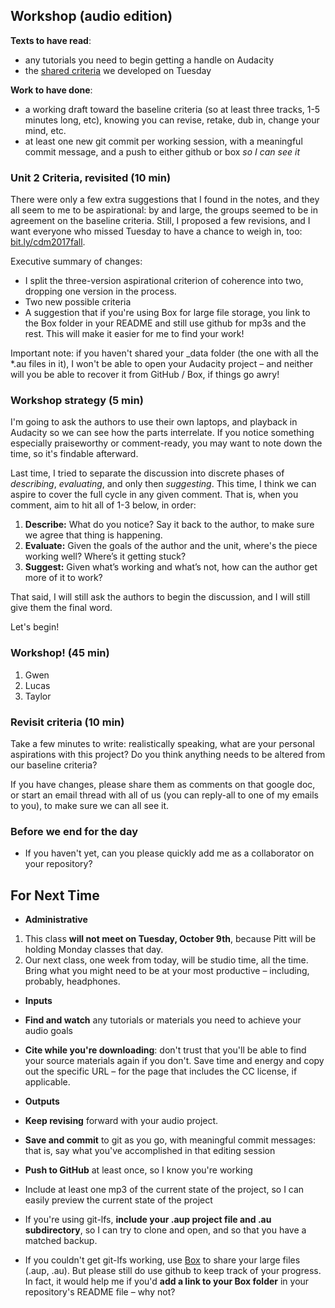 ## Workshop (audio edition)

**Texts to have read**: 

* any tutorials you need to begin getting a handle on Audacity
* the [shared criteria](http://bit.ly/cdm2017fall#heading=h.z5x7iszh8iu5) we developed on Tuesday

**Work to have done**:

* a working draft toward the baseline criteria (so at least three tracks, 1-5 minutes long, etc), knowing you can revise, retake, dub in, change your mind, etc.
* at least one new git commit per working session, with a meaningful commit message, and a push to either github or box *so I can see it*


<!--
[toc tag="h2" title="Plan for the Day"]
-->


### Unit 2 Criteria, revisited (10 min)
There were only a few extra suggestions that I found in the notes, and they all seem to me to be aspirational: by and large, the groups seemed to be in agreement on the baseline criteria. Still, I proposed a few revisions, and I want everyone who missed Tuesday to have a chance to weigh in, too: [bit.ly/cdm2017fall](http://bit.ly/cdm2017fall#heading=h.z5x7iszh8iu5).

Executive summary of changes:

* I split the three-version aspirational criterion of coherence into two, dropping one version in the process.
* Two new possible criteria
* A suggestion that if you're using Box for large file storage, you link to the Box folder in your README and still use github for mp3s and the rest. This will make it easier for me to find your work!

<div class="alert alert-info">
Important note: if you haven't shared your _data folder (the one with all the *.au files in it), I won't be able to open your Audacity project – and neither will you be able to recover it from GitHub / Box, if things go awry!
</div>

### Workshop strategy (5 min)
I'm going to ask the authors to use their own laptops, and playback in Audacity so we can see how the parts interrelate. If you notice something especially praiseworthy or comment-ready, you may want to note down the time, so it's findable afterward.

Last time, I tried to separate the discussion into discrete phases of *describing*, *evaluating*, and only then *suggesting*. This time, I think we can aspire to cover the full cycle in any given comment. That is, when you comment, aim to hit all of 1-3 below, in order:

1. **Describe:** What do you notice? Say it back to the author, to make sure we agree that thing is happening. 
2. **Evaluate:** Given the goals of the author and the unit, where's the piece working well? Where’s it getting stuck?
3. **Suggest:** Given what’s working and what’s not, how can the author get more of it to work?

That said, I will still ask the authors to begin the discussion, and I will still give them the final word.

Let's begin!

### Workshop! (45 min)

1. Gwen
2. Lucas
3. Taylor

### Revisit criteria (10 min)
Take a few minutes to write: realistically speaking, what are your personal aspirations with this project? Do you think anything needs to be altered from our baseline criteria?

If you have changes, please share them as comments on that google doc, or start an email thread with all of us (you can reply-all to one of my emails to you), to make sure we can all see it.


### Before we end for the day

* If you haven't yet, can you please quickly add me as a collaborator on your repository?


## For Next Time
* **Administrative**
 1. <span class="text-danger">This class <strong>will not meet on Tuesday, October 9th</strong>, because Pitt will be holding Monday classes that day.</span>
 2. Our next class, one week from today, will be studio time, all the time. Bring what you might need to be at your most productive – including, probably, headphones.


* **Inputs**
 * **Find and watch** any tutorials or materials you need to achieve your audio goals
 * **Cite while you're downloading**: don't trust that you'll be able to find your source materials again if you don't. Save time and energy and copy out the specific URL – for the page that includes the CC license, if applicable.

 
* **Outputs**
 * **Keep revising** forward with your audio project.
 * **Save and commit** to git as you go, with meaningful commit messages: that is, say what you've accomplished in that editing session
 * **Push to GitHub** at least once, so I know you're working
  * Include at least one mp3 of the current state of the project, so I can easily preview the current state of the project
  * If you're using git-lfs, **include your .aup project file and .au subdirectory**, so I can try to clone and open, and so that you have a matched backup. 
  * If you couldn't get git-lfs working, use [Box](http://pitt.box.com) to share your large files (.aup, .au). But please still do use github to keep track of your progress. In fact, it would help me if you'd **add a link to your Box folder** in your repository's README file – why not?
 


 


